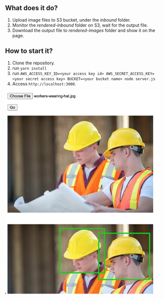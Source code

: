 ## What does it do?

1. Upload image files to S3 bucket, under the *inbound* folder.
2. Monitor the *rendered-inbound* folder on S3, wait for the output file.
3. Download the output file to *rendered-images* folder and show it on the page.

## How to start it?

1. Clone the repository.
2. run `yarn install`
3. run `AWS_ACCESS_KEY_ID=<your access key id> AWS_SECRET_ACCESS_KEY=<your secret access key> BUCKET=<your bucket name> node server.js`
4. Access `http://localhost:3000`.

![demonstration](demonstration.jpg)